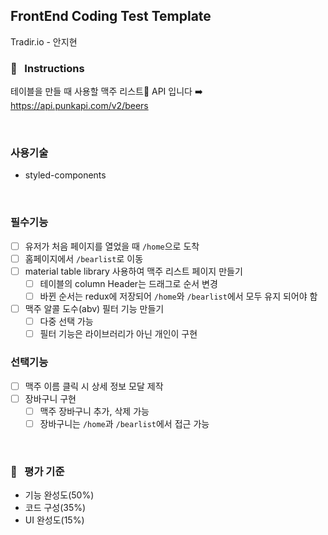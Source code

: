 ## FrontEnd Coding Test Template

Tradir.io - 안지현

### 📣 &nbsp; Instructions

테이블을 만들 때 사용할 맥주 리스트🍻 API 입니다 ➡️ &nbsp; https://api.punkapi.com/v2/beers

<br />

### 사용기술

- styled-components

<br />

### 필수기능

- [ ] 유저가 처음 페이지를 열었을 때 `/home`으로 도착
- [ ] 홈페이지에서 `/bearlist`로 이동
- [ ] material table library 사용하여 맥주 리스트 페이지 만들기
  - [ ] 테이블의 column Header는 드래그로 순서 변경
  - [ ] 바뀐 순서는 redux에 저장되어 `/home`와 `/bearlist`에서 모두 유지 되어야 함
- [ ] 맥주 알콜 도수(abv) 필터 기능 만들기
  - [ ] 다중 선택 가능
  - [ ] 필터 기능은 라이브러리가 아닌 개인이 구현

### 선택기능

- [ ] 맥주 이름 클릭 시 상세 정보 모달 제작
- [ ] 장바구니 구현
  - [ ] 맥주 장바구니 추가, 삭제 가능
  - [ ] 장바구니는 `/home`과 `/bearlist`에서 접근 가능

<br />

### 📝 &nbsp; 평가 기준

- 기능 완성도(50%)
- 코드 구성(35%)
- UI 완성도(15%)
